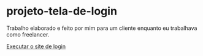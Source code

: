 # projeto-tela-de-login
 Trabalho elaborado e feito por mim para um cliente enquanto eu trabalhava como freelancer.

<a href=https://henriquermesquita.github.io/projeto-tela-de-login> Executar o site de login</a>
